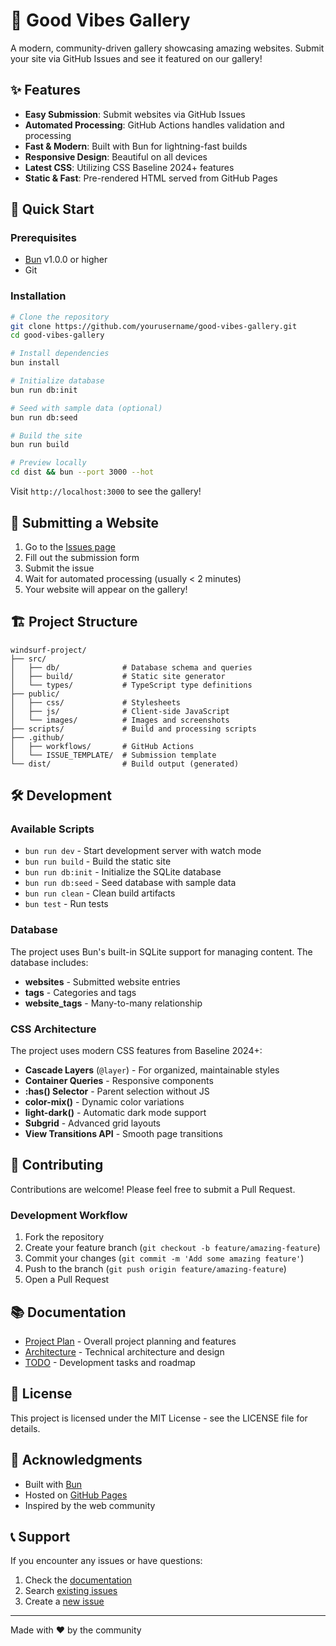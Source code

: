 # 🌟 Good Vibes Gallery

A modern, community-driven gallery showcasing amazing websites. Submit your site via GitHub Issues and see it featured on our gallery!

## ✨ Features

- **Easy Submission**: Submit websites via GitHub Issues
- **Automated Processing**: GitHub Actions handles validation and processing
- **Fast & Modern**: Built with Bun for lightning-fast builds
- **Responsive Design**: Beautiful on all devices
- **Latest CSS**: Utilizing CSS Baseline 2024+ features
- **Static & Fast**: Pre-rendered HTML served from GitHub Pages

## 🚀 Quick Start

### Prerequisites

- [Bun](https://bun.sh) v1.0.0 or higher
- Git

### Installation

```bash
# Clone the repository
git clone https://github.com/yourusername/good-vibes-gallery.git
cd good-vibes-gallery

# Install dependencies
bun install

# Initialize database
bun run db:init

# Seed with sample data (optional)
bun run db:seed

# Build the site
bun run build

# Preview locally
cd dist && bun --port 3000 --hot
```

Visit `http://localhost:3000` to see the gallery!

## 📝 Submitting a Website

1. Go to the [Issues page](https://github.com/yourusername/good-vibes-gallery/issues/new?template=submit-website.yml)
2. Fill out the submission form
3. Submit the issue
4. Wait for automated processing (usually < 2 minutes)
5. Your website will appear on the gallery!

## 🏗️ Project Structure

```
windsurf-project/
├── src/
│   ├── db/              # Database schema and queries
│   ├── build/           # Static site generator
│   └── types/           # TypeScript type definitions
├── public/
│   ├── css/             # Stylesheets
│   ├── js/              # Client-side JavaScript
│   └── images/          # Images and screenshots
├── scripts/             # Build and processing scripts
├── .github/
│   ├── workflows/       # GitHub Actions
│   └── ISSUE_TEMPLATE/  # Submission template
└── dist/                # Build output (generated)
```

## 🛠️ Development

### Available Scripts

- `bun run dev` - Start development server with watch mode
- `bun run build` - Build the static site
- `bun run db:init` - Initialize the SQLite database
- `bun run db:seed` - Seed database with sample data
- `bun run clean` - Clean build artifacts
- `bun test` - Run tests

### Database

The project uses Bun's built-in SQLite support for managing content. The database includes:

- **websites** - Submitted website entries
- **tags** - Categories and tags
- **website_tags** - Many-to-many relationship

### CSS Architecture

The project uses modern CSS features from Baseline 2024+:

- **Cascade Layers** (`@layer`) - For organized, maintainable styles
- **Container Queries** - Responsive components
- **:has() Selector** - Parent selection without JS
- **color-mix()** - Dynamic color variations
- **light-dark()** - Automatic dark mode support
- **Subgrid** - Advanced grid layouts
- **View Transitions API** - Smooth page transitions

## 🤝 Contributing

Contributions are welcome! Please feel free to submit a Pull Request.

### Development Workflow

1. Fork the repository
2. Create your feature branch (`git checkout -b feature/amazing-feature`)
3. Commit your changes (`git commit -m 'Add some amazing feature'`)
4. Push to the branch (`git push origin feature/amazing-feature`)
5. Open a Pull Request

## 📚 Documentation

- [Project Plan](./PROJECT_PLAN.md) - Overall project planning and features
- [Architecture](./ARCHITECTURE.md) - Technical architecture and design
- [TODO](./TODO.md) - Development tasks and roadmap

## 📄 License

This project is licensed under the MIT License - see the LICENSE file for details.

## 🙏 Acknowledgments

- Built with [Bun](https://bun.sh)
- Hosted on [GitHub Pages](https://pages.github.com)
- Inspired by the web community

## 📞 Support

If you encounter any issues or have questions:

1. Check the [documentation](./PROJECT_PLAN.md)
2. Search [existing issues](https://github.com/yourusername/good-vibes-gallery/issues)
3. Create a [new issue](https://github.com/yourusername/good-vibes-gallery/issues/new)

---

Made with ❤️ by the community

